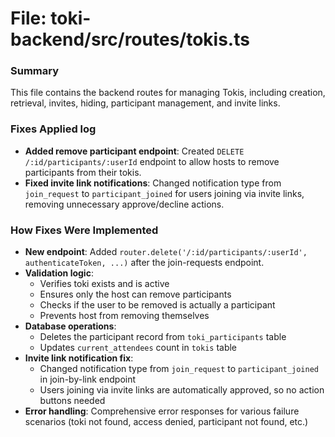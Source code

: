 # File: toki-backend/src/routes/tokis.ts

### Summary
This file contains the backend routes for managing Tokis, including creation, retrieval, invites, hiding, participant management, and invite links.

### Fixes Applied log
- **Added remove participant endpoint**: Created `DELETE /:id/participants/:userId` endpoint to allow hosts to remove participants from their tokis.
- **Fixed invite link notifications**: Changed notification type from `join_request` to `participant_joined` for users joining via invite links, removing unnecessary approve/decline actions.

### How Fixes Were Implemented
- **New endpoint**: Added `router.delete('/:id/participants/:userId', authenticateToken, ...)` after the join-requests endpoint.
- **Validation logic**: 
  - Verifies toki exists and is active
  - Ensures only the host can remove participants
  - Checks if the user to be removed is actually a participant
  - Prevents host from removing themselves
- **Database operations**:
  - Deletes the participant record from `toki_participants` table
  - Updates `current_attendees` count in `tokis` table
- **Invite link notification fix**:
  - Changed notification type from `join_request` to `participant_joined` in join-by-link endpoint
  - Users joining via invite links are automatically approved, so no action buttons needed
- **Error handling**: Comprehensive error responses for various failure scenarios (toki not found, access denied, participant not found, etc.)